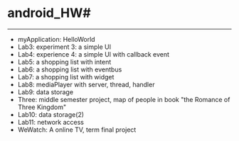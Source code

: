 # android_HW#
---
+ myApplication: HelloWorld
+ Lab3: experiment 3: a simple UI
+ Lab4: experience 4: a simple UI with callback event
+ Lab5: a shopping list with intent
+ Lab6: a shopping list with eventbus
+ Lab7: a shopping list with widget
+ Lab8: mediaPlayer with server, thread,  handler
+ Lab9: data storage
+ Three: middle semester project, map of people in book "the Romance of Three Kingdom"
+ Lab10: data storage(2)
+ Lab11: network access
+ WeWatch: A online TV, term final project
